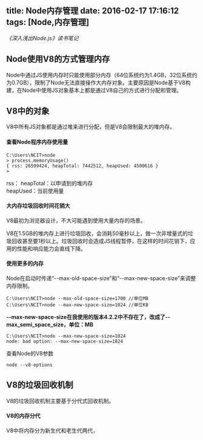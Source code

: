 title: Node内存管理
date: 2016-02-17 17:16:12
tags: [Node,内存管理]
---

*《深入浅出Node.js》读书笔记*

## Node使用V8的方式管理内存 ##

Node中通过JS使用内存时只能使用部分内存（64位系统约为1.4GB，32位系统约为0.7GB），限制了Node无法直接操作大内存对象。主要原因是Node基于V8构建，在Node中使用JS对象基本上都是通过V8自己的方式进行分配和管理。

## V8中的对象 ##

V8中所有JS对象都是通过堆来进行分配，但是V8会限制最大的堆内存。

#### 查看Node程序内存使用量 ####

```
C:\Users\NCIT>node
> process.memoryUsage()
{ rss: 26599424, heapTotal: 7442512, heapUsed: 4500616 }
>
```
rss：
heapTotal：以申请到的堆内存  
heapUsed：当前使用量  

#### 大内存垃圾回收时间花销大 ####

V8最初为浏览器设计，不大可能遇到使用大量内存的场景。  

V8在1.5GB的堆内存上进行垃圾回收，会消耗50毫秒以上，做一次非增量式的垃圾回收甚至要1秒以上。垃圾回收时会造成JS线程暂停，在这样的时间花销下，应用的性能和响应能力会直线下降。

#### 使用更多的内存 ####

Node在启动时传递“--max-old-space-size”和“--max-new-space-size”来调整内存限制。

```
C:\Users\NCIT>node --max-old-space-size=1700 //单位MB
C:\Users\NCIT>node --max-new-space-size=1024 //单位KB
```
**--max-new-space-size在我使用的版本4.2.2中不存在了，改成了--max_semi_space_size，单位：MB**
```
C:\Users\NCIT>node --max-new-space-size=1024
node: bad option: --max-new-space-size=1024
```

查看Node的V8参数
```
node --v8-options 
```

## V8的垃圾回收机制 ##

V8的垃圾回收机制主要基于分代式回收机制。

#### V8的内存分代 ####

V8中将内存分为新生代和老生代两代，